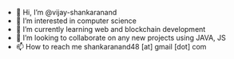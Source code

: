 - 👋 Hi, I’m @vijay-shankaranand
- 👀 I’m interested in computer science
- 🌱 I’m currently learning web and blockchain development
- 💞️ I’m looking to collaborate on any new projects using JAVA, JS
- 📫 How to reach me shankaranand48 [at] gmail [dot] com

<!---
vijay-shankaranand/vijay-shankaranand is a ✨ special ✨ repository because its `README.md` (this file) appears on your GitHub profile.
You can click the Preview link to take a look at your changes.
--->
